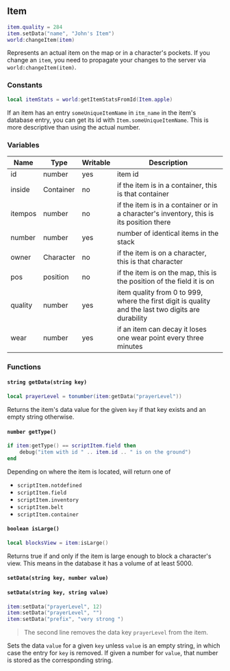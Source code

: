 ## Item

```lua
item.quality = 284
item.setData("name", "John's Item")
world:changeItem(item)
```
Represents an actual item on the map or in a character's pockets. If you change an `item`, you need to propagate your
changes to the server via `world:changeItem(item)`.
### Constants

```lua
local itemStats = world:getItemStatsFromId(Item.apple)
```
If an item has an entry `someUniqueItemName` in `itm_name` in the item's database entry, you can get its id with
`Item.someUniqueItemName`. This is more descriptive than using the actual number.

### Variables

Name    | Type      | Writable  | Description
--------| --------- | --------- | -----------
id      | number    | yes       | item id
inside  | Container | no        | if the item is in a container, this is that container
itempos | number    | no        | if the item is in a container or in a character's inventory, this is its position there
number  | number    | yes       | number of identical items in the stack
owner   | Character | no        | if the item is on a character, this is that character
pos     | position  | no        | if the item is on the map, this is the position of the field it is on
quality | number    | yes       | item quality from 0 to 999, where the first digit is quality and the last two digits are durability
wear    | number    | yes       | if an item can decay it loses one wear point every three minutes

### Functions

#### `string getData(string key)`
```lua
local prayerLevel = tonumber(item:getData("prayerLevel"))
```
Returns the item's data value for the given `key` if that key exists and an empty string otherwise.

#### `number getType()`
```lua
if item:getType() == scriptItem.field then
    debug("item with id " .. item.id .. " is on the ground")
end
```

Depending on where the item is located, will return one of

* `scriptItem.notdefined`
* `scriptItem.field`
* `scriptItem.inventory`
* `scriptItem.belt`
* `scriptItem.container`

#### `boolean isLarge()`
```lua
local blocksView = item:isLarge()
```
Returns true if and only if the item is large enough to block a character's view. This means in the database it has a
volume of at least 5000.

#### `setData(string key, number value)`
#### `setData(string key, string value)`
```lua
item:setData("prayerLevel", 12)
item:setData("prayerLevel", "")
item:setData("prefix", "very strong ")
```
> The second line removes the data key `prayerLevel` from the item.

Sets the data `value` for a given `key` unless `value` is an empty string, in which case the entry for `key` is removed.
If given a number for `value`, that number is stored as the corresponding string.